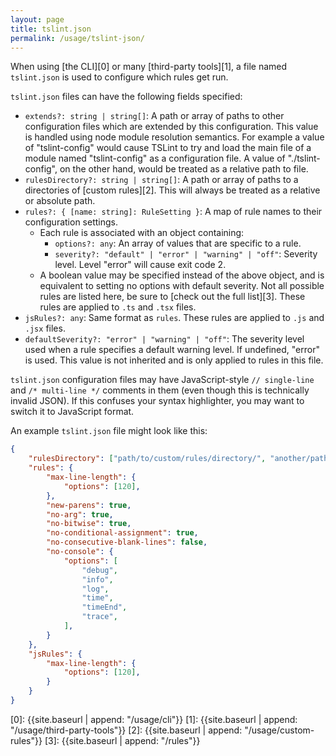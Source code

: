 ```yaml
---
layout: page
title: tslint.json
permalink: /usage/tslint-json/
---
```


When using [the CLI][0] or many [third-party tools][1], a file named `tslint.json` is used to
configure which rules get run.

`tslint.json` files can have the following fields specified:

* `extends?: string | string[]`:
A path or array of paths to other configuration files which are extended by this configuration.
This value is handled using node module resolution semantics.
For example a value of "tslint-config" would cause TSLint to try and load the main file of a module
named "tslint-config" as a configuration file.
A value of "./tslint-config", on the other hand, would be treated as a relative path to file.
* `rulesDirectory?: string | string[]`:
A path or array of paths to a directories of [custom rules][2]. This will always be treated as a relative or absolute path.
* `rules?: { [name: string]: RuleSetting }`: A map of rule names to their configuration settings.
  - Each rule is associated with an object containing:
    - `options?: any`: An array of values that are specific to a rule.
    - `severity?: "default" | "error" | "warning" | "off"`: Severity level. Level "error" will cause exit code 2.
  - A boolean value may be specified instead of the above object, and is equivalent to setting no options with default severity.
Not all possible rules are listed here, be sure to [check out the full list][3]. These rules are applied to `.ts` and `.tsx` files.
* `jsRules?: any`: Same format as `rules`. These rules are applied to `.js` and `.jsx` files.
* `defaultSeverity?: "error" | "warning" | "off"`: The severity level used when a rule specifies a default warning level. If undefined, "error" is used. This value is not inherited and is only applied to rules in this file.

`tslint.json` configuration files may have JavaScript-style `// single-line` and `/* multi-line */` comments in them (even though this is technically invalid JSON). If this confuses your syntax highlighter, you may want to switch it to JavaScript format.

An example `tslint.json` file might look like this:

```json
{
    "rulesDirectory": ["path/to/custom/rules/directory/", "another/path/"],
    "rules": {
        "max-line-length": {
            "options": [120],
        },
        "new-parens": true,
        "no-arg": true,
        "no-bitwise": true,
        "no-conditional-assignment": true,
        "no-consecutive-blank-lines": false,
        "no-console": {
            "options": [
                "debug",
                "info",
                "log",
                "time",
                "timeEnd",
                "trace",
            ],
        }
    },
    "jsRules": {
        "max-line-length": {
            "options": [120],
        }
    }
}
```

[0]: {{site.baseurl | append: "/usage/cli"}}
[1]: {{site.baseurl | append: "/usage/third-party-tools"}}
[2]: {{site.baseurl | append: "/usage/custom-rules"}}
[3]: {{site.baseurl | append: "/rules"}}
